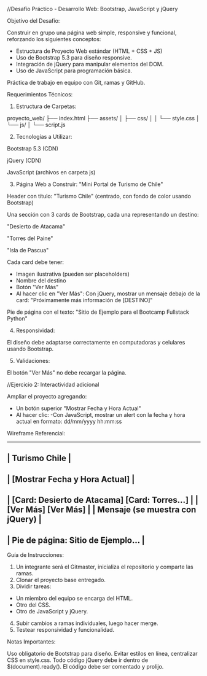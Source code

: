 //Desafío Práctico - Desarrollo Web: Bootstrap, JavaScript y jQuery

Objetivo del Desafío:

Construir en grupo una página web simple, responsive y funcional, 
reforzando los siguientes conceptos:
- Estructura de Proyecto Web estándar (HTML + CSS + JS)
- Uso de Bootstrap 5.3 para diseño responsive.
- Integración de jQuery para manipular elementos del DOM.
- Uso de JavaScript para programación básica.

Práctica de trabajo en equipo con Git, ramas y GitHub.

Requerimientos Técnicos:

1. Estructura de Carpetas:

proyecto_web/
├── index.html
├── assets/
│   ├── css/
│   │   └── style.css
│   └── js/
│       └── script.js

2. Tecnologías a Utilizar:

Bootstrap 5.3 (CDN)

jQuery (CDN)

JavaScript (archivos en carpeta js)

3. Página Web a Construir: "Mini Portal de Turismo de Chile"

Header con título: "Turismo Chile" (centrado, con fondo de color usando Bootstrap)

Una sección con 3 cards de Bootstrap, cada una representando un destino:

"Desierto de Atacama"

"Torres del Paine"

"Isla de Pascua"

Cada card debe tener:

- Imagen ilustrativa (pueden ser placeholders)
- Nombre del destino
- Botón "Ver Más"
- Al hacer clic en "Ver Más":
  Con jQuery, mostrar un mensaje debajo de la card: 
  "Próximamente más información de [DESTINO]"

Pie de página con el texto: "Sitio de Ejemplo para el Bootcamp Fullstack Python"

4. Responsividad:

El diseño debe adaptarse correctamente en computadoras y celulares usando Bootstrap.

5. Validaciones:

El botón "Ver Más" no debe recargar la página.




//Ejercicio 2: Interactividad adicional

Ampliar el proyecto agregando:
- Un botón superior "Mostrar Fecha y Hora Actual"
- Al hacer clic:
  -Con JavaScript, mostrar un alert 
   con la fecha y hora actual en formato: dd/mm/yyyy hh:mm:ss

Wireframe Referencial:

 -----------------------------------------------------
|                  Turismo Chile                     |
 -----------------------------------------------------
| [Mostrar Fecha y Hora Actual]                      |
 -----------------------------------------------------
| [Card: Desierto de Atacama]  [Card: Torres...]     |
| [Ver Más]                     [Ver Más]            |
| Mensaje (se muestra con jQuery)                    |
 -----------------------------------------------------
| Pie de página: Sitio de Ejemplo...                 |
 -----------------------------------------------------

Guía de Instrucciones:

1. Un integrante será el Gitmaster, inicializa el repositorio y comparte las ramas.
2. Clonar el proyecto base entregado.
3. Dividir tareas:
- Un miembro del equipo se encarga del HTML.
- Otro del CSS.
- Otro de JavaScript y jQuery.
4. Subir cambios a ramas individuales, luego hacer merge.
5. Testear responsividad y funcionalidad.

Notas Importantes:

Uso obligatorio de Bootstrap para diseño.
Evitar estilos en línea, centralizar CSS en style.css.
Todo código jQuery debe ir dentro de $(document).ready().
El código debe ser comentado y prolijo.

